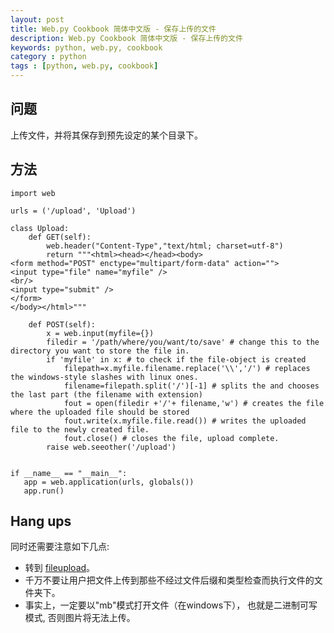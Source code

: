 ```yaml
---
layout: post
title: Web.py Cookbook 简体中文版 - 保存上传的文件
description: Web.py Cookbook 简体中文版 - 保存上传的文件
keywords: python, web.py, cookbook
category : python
tags : [python, web.py, cookbook]
---
```


## 问题

上传文件，并将其保存到预先设定的某个目录下。

## 方法

    import web
    
    urls = ('/upload', 'Upload')
    
    class Upload:
        def GET(self):
            web.header("Content-Type","text/html; charset=utf-8")
            return """<html><head></head><body>
    <form method="POST" enctype="multipart/form-data" action="">
    <input type="file" name="myfile" />
    <br/>
    <input type="submit" />
    </form>
    </body></html>"""
    
        def POST(self):
            x = web.input(myfile={})
            filedir = '/path/where/you/want/to/save' # change this to the directory you want to store the file in.
            if 'myfile' in x: # to check if the file-object is created
                filepath=x.myfile.filename.replace('\\','/') # replaces the windows-style slashes with linux ones.
                filename=filepath.split('/')[-1] # splits the and chooses the last part (the filename with extension)
                fout = open(filedir +'/'+ filename,'w') # creates the file where the uploaded file should be stored
                fout.write(x.myfile.file.read()) # writes the uploaded file to the newly created file.
                fout.close() # closes the file, upload complete.
            raise web.seeother('/upload')


    if __name__ == "__main__":
       app = web.application(urls, globals()) 
       app.run()

## Hang ups

同时还需要注意如下几点:

* 转到 [fileupload](http://justjavac.com/python/2012/04/19/webpy-cookbook-fileupload.html)。
* 千万不要让用户把文件上传到那些不经过文件后缀和类型检查而执行文件的文件夹下。
* 事实上，一定要以"mb"模式打开文件（在windows下）， 也就是二进制可写模式, 否则图片将无法上传。